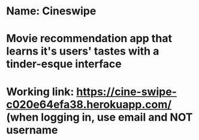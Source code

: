 # Name: Cineswipe
# Movie recommendation app that learns it's users' tastes with a tinder-esque interface
# Working link: https://cine-swipe-c020e64efa38.herokuapp.com/ (when logging in, use email and NOT username

